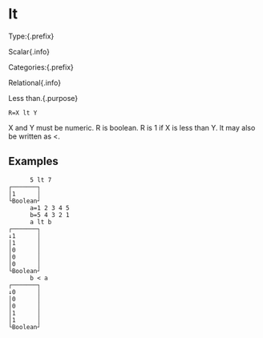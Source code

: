 # lt

Type:{.prefix}

Scalar{.info}

Categories:{.prefix}

Relational{.info}

Less than.{.purpose}

~~~
R=X lt Y
~~~

X and Y must be numeric. R is boolean. R is 1 if X is less than Y. lt may also be written as <.

## Examples

~~~
      5 lt 7
┌───────┐
│1      │
└Boolean┘
      a=1 2 3 4 5
      b=5 4 3 2 1
      a lt b
┌───────┐
↓1      │
│1      │
│0      │
│0      │
│0      │
└Boolean┘
      b < a
┌───────┐
↓0      │
│0      │
│0      │
│1      │
│1      │
└Boolean┘
~~~

